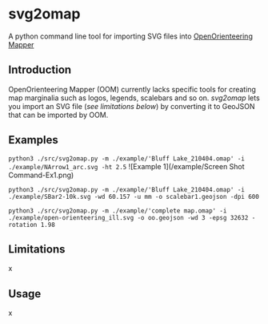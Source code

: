 # svg2omap
A python command line tool for importing SVG files into [OpenOrienteering Mapper](https://www.openorienteering.org/)

## Introduction
OpenOrienteering Mapper (OOM) currently lacks specific tools for creating map marginalia such as logos, legends, scalebars and so on. _svg2omap_ lets you import an SVG file (*see limitations below*) by converting it to GeoJSON that can be imported by OOM.

## Examples
`python3 ./src/svg2omap.py -m ./example/'Bluff Lake_210404.omap' -i ./example/NArrow1_arc.svg -ht 2.5`
![Example 1](/example/Screen Shot Command-Ex1.png)


`python3 ./src/svg2omap.py -m ./example/'Bluff Lake_210404.omap' -i ./example/SBar2-10k.svg -wd 60.157 -u mm -o scalebar1.geojson -dpi 600`

`python3 ./src/svg2omap.py -m ./example/'complete map.omap' -i ./example/open-orienteering_ill.svg -o oo.geojson -wd 3 -epsg 32632 -rotation 1.98`

## Limitations
x
## Usage
x
